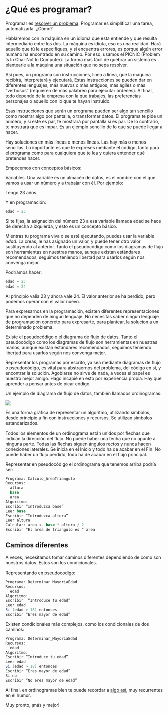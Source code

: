 # ¿Qué es programar?

Programar es [resolver un problema](https://youtu.be/mvK0UzFNw1Q). Programar es simplificar una tarea, automatizarla. ¿Cómo?

Hablaremos con la máquina en un idioma que esta entiende y que resulta intermediario entre los dos. La máquina es idiota, eso es una realidad. Hará aquello que tú le especifiques, y si encuentra errores, es porque algún error humano ha encontrado en su camino. Por eso, usamos el PICNIC (Problem Is In Char Not In Computer).
La forma más fácil de quebrar un sistema es plantearle a la máquina una situación que no sepa resolver.

Así pues, un programa son instrucciones, línea a línea, que la máquina recibirá, interpretará y ejecutará. Estas instrucciones se pueden dar en diferentes lenguajes, más nuevos o más antiguos, más ágiles o más “verbosos” (requieren de más palabreo para ejecutar órdenes). Al final, todo depende de la empresa con la que trabajes, las preferencias personajes o aquello con lo que te hayan instruido.

Esas instrucciones que serán un programa pueden ser algo tan sencillo como mostrar algo por pantalla, o transformar datos. El programa te pide un número, y si este es par, te mostrará por pantalla si es par. De lo contrario, te mostrará que es impar.
Es un ejemplo sencillo de lo que se puede llegar a hacer.

Hay soluciones en más líneas o menos líneas. Las hay más o menos sencillas.
Lo importante es que te expreses mediante el código, tanto para el programa como para cualquiera que te lea y quiera entender qué pretendes hacer.

Empecemos con conceptos básicos:

Variables. Una variable es un almacén de datos, es el nombre con el que vamos a usar un número y a trabajar con él. Por ejemplo:

Tengo 23 años.

Y en programación:

```cs
edad = 23
```

Si te fijas, la asignación del número 23 a esa variable llamada edad se hace de derecha a izquierda, y esto es un concepto básico.

Mientras tu programa viva o se esté ejecutando, puedes usar la variable *edad*. La creas, le has asignado un valor, y puede tener otro valor sustituyendo al anterior. Tanto el pseudocódigo como los diagramas de flujo son herramientas en nuestras manos, aunque existan estándares recomendados, seguimos teniendo libertad para usarlos según nos convenga mejor.

Podríamos hacer:

```cs
edad = 23
edad = 24
```

Al principio valía 23 y ahora vale 24. El valor anterior se ha perdido, pero podemos operar con el valor nuevo.

Para expresarnos en la programación, existen diferentes representaciones que no dependen de ningun lenguaje. No necesitas saber ningun lenguaje de programación concreto para expresarte, para plantear, la solucion a un determinado problema.

Existe el pseudocódigo o el diagrama de flujo de datos. Tanto el pseudocódigo como los diagramas de flujo son herramientas en nuestras manos, aunque existan estándares recomendados, seguimos teniendo libertad para usarlos según nos convenga mejor.

Representar los programas por escrito, ya sea mediante diagramas de flujo o pseudocódigo, es vital para abstraernos del problema, del código en sí, y encontrar la solución. Agobiarse no sirve de nada, a veces el papel es nuestro mejor amigo. Hago incapié en esto por experiencia propia. Hay que aprender a pensar antes de picar código.

Un ejemplo de diagrama de flujo de datos, también llamados ordinogramas:

![](http://4.bp.blogspot.com/-515O6ynwUok/VXQNVA_La0I/AAAAAAAAAz4/6alsXOu3XDw/s1600/Ejemplo%2Bordinograma.JPG)

Es una forma gráfica de representar un algoritmo, utilizando símbolos, desde principio a fin con instrucciones y recursos. Se utilizan símbolos estandarizados.

Todos los elementos de un ordinograma están unidos por flechas que indican la dirección del flujo. No puede haber una fecha que no apunte a ninguna parte. Todas las flechas siguen ángulos rectos y nunca hacen conexiones laterales. Se inicia en el Inicio y todo ha de acabar en el Fin. No puede haber un flujo perdido, todo ha de acabar en el flujo principal.

Representar en pseudocódigo el ordinograma que tenemos arriba podría ser:

```cs
Programa: Calculo_AreaTriangulo
Recursos:
  altura
  base
  area
Algoritmo:
Escribir “Introduzca base”
Leer base
Escribir “Introduzca altura”
Leer altura
Calcular: area <- base * altura / 2
Escribir “El area de triangulo es “ area
```

## Caminos diferentes

A veces, necesitamos tomar caminos diferentes dependiendo de como son nuestros datos. Estos son los condicionales.

Representando en pseudocodigo:

```cs
Programa: Determinar_MayoriaEdad
Recursos:
  edad
Algoritmo:
Escribir  “Introduce tu edad”
Leer edad
Si (edad > 18) entonces
Escribir “Eres mayor de edad”
```

Existen condicionales más complejos, como los condicionales de dos caminos:

```cs
Programa: Determinar_MayoriaEdad
Recursos:
  edad
Algoritmo:
Escribir “Introduce tu edad”
Leer edad
Si (edad > 18) entonces
Escribir “Eres mayor de edad”
Si no
Escribir “No eres mayor de edad”
```

Al final, en ordinogramas bien te puede recordar a [algo así](http://1.bp.blogspot.com/-1lcuJh_tH88/VTu6R9u2oaI/AAAAAAAAABk/OS5w0W6mUZY/s1600/Caracter%C3%ADsticas-del-Ejemplo-de-diagrama-de-flujo.jpg), muy recurrentes en el humor.

Muy pronto, ¡más y mejor!
